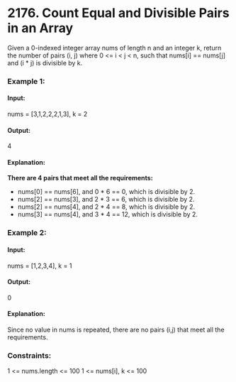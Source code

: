 # 2176. Count Equal and Divisible Pairs in an Array
Given a 0-indexed integer array nums of length n and an integer k, return the number of pairs (i, j) where 0 <= i < j < n, such that nums[i] == nums[j] and (i * j) is divisible by k.
 
### Example 1:
#### Input: 
nums = [3,1,2,2,2,1,3], k = 2
#### Output: 
4
#### Explanation:
**There are 4 pairs that meet all the requirements:**
- nums[0] == nums[6], and 0 * 6 == 0, which is divisible by 2.
- nums[2] == nums[3], and 2 * 3 == 6, which is divisible by 2.
- nums[2] == nums[4], and 2 * 4 == 8, which is divisible by 2.
- nums[3] == nums[4], and 3 * 4 == 12, which is divisible by 2.

### Example 2:
#### Input: 
nums = [1,2,3,4], k = 1
#### Output:
0
#### Explanation: 
Since no value in nums is repeated, there are no pairs (i,j) that meet all the requirements.
 
### Constraints:
1 <= nums.length <= 100
1 <= nums[i], k <= 100

